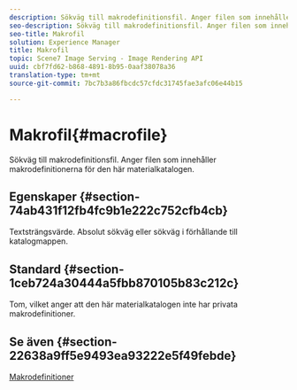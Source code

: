 ```yaml
---
description: Sökväg till makrodefinitionsfil. Anger filen som innehåller makrodefinitionerna för den här materialkatalogen.
seo-description: Sökväg till makrodefinitionsfil. Anger filen som innehåller makrodefinitionerna för den här materialkatalogen.
seo-title: Makrofil
solution: Experience Manager
title: Makrofil
topic: Scene7 Image Serving - Image Rendering API
uuid: cbf7fd62-b868-4891-8b95-0aaf38078a36
translation-type: tm+mt
source-git-commit: 7bc7b3a86fbcdc57cfdc31745fae3afc06e44b15

---
```



# Makrofil{#macrofile}

Sökväg till makrodefinitionsfil. Anger filen som innehåller makrodefinitionerna för den här materialkatalogen.

## Egenskaper {#section-74ab431f12fb4fc9b1e222c752cfb4cb}

Textsträngsvärde. Absolut sökväg eller sökväg i förhållande till katalogmappen.

## Standard {#section-1ceb724a30444a5fbb870105b83c212c}

Tom, vilket anger att den här materialkatalogen inte har privata makrodefinitioner.

## Se även {#section-22638a9ff5e9493ea93222e5f49febde}

[Makrodefinitioner](../../../../../ir-api/material-cat/image-rendering-api-ref/c-ir-material-catalog/c-ir-macro-definition-reference/c-ir-macro-definition-reference.md#concept-477b77fa187147bfa55fa67134d4a453)
